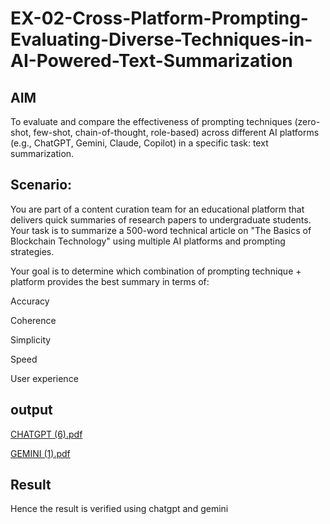 # EX-02-Cross-Platform-Prompting-Evaluating-Diverse-Techniques-in-AI-Powered-Text-Summarization

## AIM
To evaluate and compare the effectiveness of prompting techniques (zero-shot, few-shot, chain-of-thought, role-based) across different AI platforms (e.g., ChatGPT, Gemini, Claude, Copilot) in a specific task: text summarization.

## Scenario:
You are part of a content curation team for an educational platform that delivers quick summaries of research papers to undergraduate students. Your task is to summarize a 500-word technical article on "The Basics of Blockchain Technology" using multiple AI platforms and prompting strategies.

Your goal is to determine which combination of prompting technique + platform provides the best summary in terms of:

Accuracy

Coherence

Simplicity

Speed

User experience

## output

[CHATGPT (6).pdf](https://github.com/user-attachments/files/23020651/CHATGPT.6.pdf)

[GEMINI (1).pdf](https://github.com/user-attachments/files/23020661/GEMINI.1.pdf)


## Result

Hence the result is verified using chatgpt and gemini


